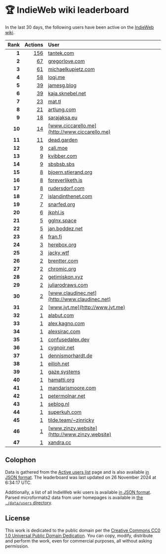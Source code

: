 # 🏆 IndieWeb wiki leaderboard

In the last 30 days, the following users have been active on the [IndieWeb wiki](https://indieweb.org).

| Rank | Actions | User |
|-----:|--------:|:-----|
| **1** | [156](https://indieweb.org/Special:Contributions/Tantek.com) | [tantek.com](http://tantek.com) |
| **2** | [67](https://indieweb.org/Special:Contributions/Gregorlove.com) | [gregorlove.com](http://gregorlove.com) |
| **3** | [61](https://indieweb.org/Special:Contributions/Michaelkupietz.com) | [michaelkupietz.com](http://michaelkupietz.com) |
| **4** | [58](https://indieweb.org/Special:Contributions/Loqi.me) | [loqi.me](http://loqi.me) |
| **5** | [39](https://indieweb.org/Special:Contributions/Jamesg.blog) | [jamesg.blog](http://jamesg.blog) |
| **6** | [39](https://indieweb.org/Special:Contributions/Kaja.sknebel.net) | [kaja.sknebel.net](http://kaja.sknebel.net) |
| **7** | [23](https://indieweb.org/Special:Contributions/Mat.tl) | [mat.tl](http://mat.tl) |
| **8** | [21](https://indieweb.org/Special:Contributions/Artlung.com) | [artlung.com](http://artlung.com) |
| **9** | [18](https://indieweb.org/Special:Contributions/Sarajaksa.eu) | [sarajaksa.eu](http://sarajaksa.eu) |
| **10** | [14](https://indieweb.org/Special:Contributions/Www.ciccarello.me) | [www.ciccarello.me](http://www.ciccarello.me) |
| **11** | [11](https://indieweb.org/Special:Contributions/Dead.garden) | [dead.garden](http://dead.garden) |
| **12** | [9](https://indieweb.org/Special:Contributions/Cali.moe) | [cali.moe](http://cali.moe) |
| **13** | [9](https://indieweb.org/Special:Contributions/Kvibber.com) | [kvibber.com](http://kvibber.com) |
| **14** | [9](https://indieweb.org/Special:Contributions/Sbsbsb.sbs) | [sbsbsb.sbs](http://sbsbsb.sbs) |
| **15** | [8](https://indieweb.org/Special:Contributions/Bjoern.stierand.org) | [bjoern.stierand.org](http://bjoern.stierand.org) |
| **16** | [8](https://indieweb.org/Special:Contributions/Foreverliketh.is) | [foreverliketh.is](http://foreverliketh.is) |
| **17** | [8](https://indieweb.org/Special:Contributions/Rudersdorf.com) | [rudersdorf.com](http://rudersdorf.com) |
| **18** | [7](https://indieweb.org/Special:Contributions/Islandinthenet.com) | [islandinthenet.com](http://islandinthenet.com) |
| **19** | [7](https://indieweb.org/Special:Contributions/Snarfed.org) | [snarfed.org](http://snarfed.org) |
| **20** | [6](https://indieweb.org/Special:Contributions/Jkphl.is) | [jkphl.is](http://jkphl.is) |
| **21** | [5](https://indieweb.org/Special:Contributions/Gglnx.space) | [gglnx.space](http://gglnx.space) |
| **22** | [5](https://indieweb.org/Special:Contributions/Jan.boddez.net) | [jan.boddez.net](http://jan.boddez.net) |
| **23** | [4](https://indieweb.org/Special:Contributions/Fran.fi) | [fran.fi](http://fran.fi) |
| **24** | [3](https://indieweb.org/Special:Contributions/Herebox.org) | [herebox.org](http://herebox.org) |
| **25** | [3](https://indieweb.org/Special:Contributions/Jacky.wtf) | [jacky.wtf](http://jacky.wtf) |
| **26** | [2](https://indieweb.org/Special:Contributions/Brentter.com) | [brentter.com](http://brentter.com) |
| **27** | [2](https://indieweb.org/Special:Contributions/Chromic.org) | [chromic.org](http://chromic.org) |
| **28** | [2](https://indieweb.org/Special:Contributions/Getimiskon.xyz) | [getimiskon.xyz](http://getimiskon.xyz) |
| **29** | [2](https://indieweb.org/Special:Contributions/Juliarodraws.com) | [juliarodraws.com](http://juliarodraws.com) |
| **30** | [2](https://indieweb.org/Special:Contributions/Www.claudinec.net) | [www.claudinec.net](http://www.claudinec.net) |
| **31** | [2](https://indieweb.org/Special:Contributions/Www.jvt.me) | [www.jvt.me](http://www.jvt.me) |
| **32** | [1](https://indieweb.org/Special:Contributions/Alabut.com) | [alabut.com](http://alabut.com) |
| **33** | [1](https://indieweb.org/Special:Contributions/Alex.kagno.com) | [alex.kagno.com](http://alex.kagno.com) |
| **34** | [1](https://indieweb.org/Special:Contributions/Alexsirac.com) | [alexsirac.com](http://alexsirac.com) |
| **35** | [1](https://indieweb.org/Special:Contributions/Confusedalex.dev) | [confusedalex.dev](http://confusedalex.dev) |
| **36** | [1](https://indieweb.org/Special:Contributions/Cygnoir.net) | [cygnoir.net](http://cygnoir.net) |
| **37** | [1](https://indieweb.org/Special:Contributions/Dennismorhardt.de) | [dennismorhardt.de](http://dennismorhardt.de) |
| **38** | [1](https://indieweb.org/Special:Contributions/Eilloh.net) | [eilloh.net](http://eilloh.net) |
| **39** | [1](https://indieweb.org/Special:Contributions/Gaze.systems) | [gaze.systems](http://gaze.systems) |
| **40** | [1](https://indieweb.org/Special:Contributions/Hamatti.org) | [hamatti.org](http://hamatti.org) |
| **41** | [1](https://indieweb.org/Special:Contributions/Mandarismoore.com) | [mandarismoore.com](http://mandarismoore.com) |
| **42** | [1](https://indieweb.org/Special:Contributions/Petermolnar.net) | [petermolnar.net](http://petermolnar.net) |
| **43** | [1](https://indieweb.org/Special:Contributions/Seblog.nl) | [seblog.nl](http://seblog.nl) |
| **44** | [1](https://indieweb.org/Special:Contributions/Superkuh.com) | [superkuh.com](http://superkuh.com) |
| **45** | [1](https://indieweb.org/Special:Contributions/Tilde.team_~zinricky) | [tilde.team/~zinricky](http://tilde.team/~zinricky) |
| **46** | [1](https://indieweb.org/Special:Contributions/Www.zinzy.website) | [www.zinzy.website](http://www.zinzy.website) |
| **47** | [1](https://indieweb.org/Special:Contributions/Xandra.cc) | [xandra.cc](http://xandra.cc) |


## Colophon

Data is gathered from the [Active users list](https://indieweb.org/Special:ActiveUsers) page and is also available [in JSON format](https://github.com/jgarber623/indieweb-wiki-leaderboard/blob/main/data/leaderboard.json). The leaderboard was last updated on 26 November 2024 at 6:34:17 UTC.

Additionally, a list of all IndieWeb wiki users is available [in JSON format](https://github.com/jgarber623/indieweb-wiki-leaderboard/blob/main/data/users.json). Parsed microformats2 data from user homepages is available in [the `./data/users` directory](https://github.com/jgarber623/indieweb-wiki-leaderboard/blob/main/data/users).

## License

This work is dedicated to the public domain per the [Creative Commons CC0 1.0 Universal Public Domain Dedication](https://creativecommons.org/publicdomain/zero/1.0/). You can copy, modify, distribute and perform the work, even for commercial purposes, all without asking permission.
